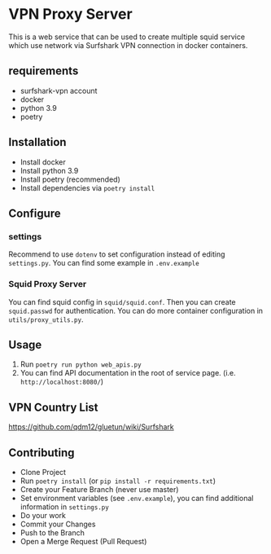 # VPN Proxy Server

This is a web service that can be used to create multiple squid service which use network via Surfshark VPN connection
in docker containers.

## requirements

- surfshark-vpn account
- docker
- python 3.9
- poetry

## Installation

- Install docker
- Install python 3.9
- Install poetry (recommended)
- Install dependencies via `poetry install`

## Configure

### settings
Recommend to use `dotenv` to set configuration instead of editing `settings.py`.
You can find some example in `.env.example`
### Squid Proxy Server
You can find squid config in `squid/squid.conf`. Then you can create `squid.passwd` for authentication.
You can do more container configuration in `utils/proxy_utils.py`.
## Usage
1. Run `poetry run python web_apis.py`
2. You can find API documentation in the root of service page. (i.e. `http://localhost:8080/`)

## VPN Country List
https://github.com/qdm12/gluetun/wiki/Surfshark

## Contributing

- Clone Project
- Run `poetry install` (or `pip install -r requirements.txt`)
- Create your Feature Branch (never use master)
- Set environment variables (see `.env.example`), you can find additional information in `settings.py`
- Do your work
- Commit your Changes
- Push to the Branch
- Open a Merge Request (Pull Request)
